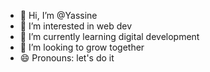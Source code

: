 - 👋 Hi, I’m @Yassine 
- 👀 I’m interested in web dev
- 🌱 I’m currently learning digital development
- 💞️ I’m looking to grow together
- 😄 Pronouns: let's do it


<!---
YASINet12/YASINet12 is a ✨ special ✨ repository because its `README.md` (this file) appears on your GitHub profile.
You can click the Preview link to take a look at your changes.
--->
